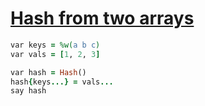 [1]: https://rosettacode.org/wiki/Hash_from_two_arrays

# [Hash from two arrays][1]

```ruby
var keys = %w(a b c)
var vals = [1, 2, 3]

var hash = Hash()
hash{keys...} = vals...
say hash
```
